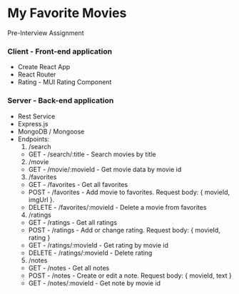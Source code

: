 # My Favorite Movies
Pre-Interview Assignment

### Client - Front-end application
- Create React App
- React Router
- Rating - MUI Rating Component

### Server - Back-end application

- Rest Service
- Express.js
- MongoDB / Mongoose
- Endpoints:
  1. /search
    - GET - /search/:title - Search movies by title
  2. /movie
    - GET - /movie/:movieId - Get movie data by movie id
  3. /favorites
    - GET - /favorites - Get all favorites
    - POST - /favorites - Add movie to favorites. Request body: { movieId, imgUrl }.
    - DELETE - /favorites/:movieId - Delete a movie from favorites
  4. /ratings
    - GET - /ratings - Get all ratings
    - POST - /ratings - Add or change rating. Request body: { movieId, rating }
    - GET - /ratings/:movieId - Get rating by movie id
    - DELETE - /ratings/:movieId - Delete rating
  5. /notes
    - GET - /notes - Get all notes
    - POST - /notes - Create or edit a note. Request body: { movieId, text }
    - GET - /notes/:movieId - Get note by movie id
  
